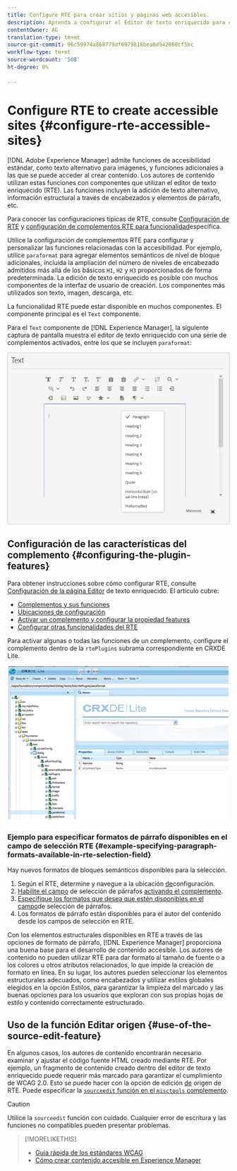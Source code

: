 ```yaml
---
title: Configure RTE para crear sitios y páginas web accesibles.
description: Aprenda a configurar el Editor de texto enriquecido para crear sitios accesibles en [!DNL Adobe Experience Manager].
contentOwner: AG
translation-type: tm+mt
source-git-commit: 96c59974a868779df6979818bea0d942060cf5bc
workflow-type: tm+mt
source-wordcount: '508'
ht-degree: 0%

---
```



# Configure RTE to create accessible sites {#configure-rte-accessible-sites}

[!DNL Adobe Experience Manager] admite funciones de accesibilidad estándar, como texto alternativo para imágenes, y funciones adicionales a las que se puede acceder al crear contenido. Los autores de contenido utilizan estas funciones con componentes que utilizan el editor de texto enriquecido (RTE). Las funciones incluyen la adición de texto alternativo, información estructural a través de encabezados y elementos de párrafo, etc.

Para conocer las configuraciones típicas de RTE, consulte [Configuración de RTE](rich-text-editor.md) y [configuración de complementos RTE para funcionalidad](configure-rich-text-editor-plug-ins.md)específica.

Utilice la configuración de complementos RTE para configurar y personalizar las funciones relacionadas con la accesibilidad. Por ejemplo, utilice `paraformat` para agregar elementos semánticos de nivel de bloque adicionales, incluida la ampliación del número de niveles de encabezado admitidos más allá de los básicos `H1`, `H2` y `H3` proporcionados de forma predeterminada. La edición de texto enriquecido es posible con muchos componentes de la interfaz de usuario de creación. Los componentes más utilizados son texto, imagen, descarga, etc.

La funcionalidad RTE puede estar disponible en muchos componentes. El componente principal es el `Text` componente.

Para el `Text` componente de [!DNL Experience Manager], la siguiente captura de pantalla muestra el editor de texto enriquecido con una serie de complementos activados, entre los que se incluyen `paraformat`:

![Componente Texto RTE en modo de pantalla completa](assets/rte-toolbar-full-screen-mode.png)

## Configuración de las características del complemento {#configuring-the-plugin-features}

Para obtener instrucciones sobre cómo configurar RTE, consulte [Configuración de la página Editor](rich-text-editor.md) de texto enriquecido. El artículo cubre:

* [Complementos y sus funciones](rich-text-editor.md#aboutplugins)
* [Ubicaciones de configuración](rich-text-editor.md#understand-the-configuration-paths-and-locations)
* [Activar un complemento y configurar la propiedad features](rich-text-editor.md#enable-rte-functionalities-by-activating-plug-ins)
* [Configurar otras funcionalidades del RTE](rich-text-editor.md#enable-rte-functionalities-by-activating-plug-ins)

Para activar algunas o todas las funciones de un complemento, configure el complemento dentro de la `rtePlugins` subrama correspondiente en CRXDE Lite.

![CRXDE Lite muestra un ejemplo de rtePlugin](assets/example-rteplugin-crxde-lite.png)

### Ejemplo para especificar formatos de párrafo disponibles en el campo de selección RTE {#example-specifying-paragraph-formats-available-in-rte-selection-field}

Hay nuevos formatos de bloques semánticos disponibles para la selección.

1. Según el RTE, determine y navegue a la ubicación [de](rich-text-editor.md#understand-the-configuration-paths-and-locations)configuración.
1. [Habilite el campo](rich-text-editor.md) de selección de párrafos [activando el complemento](rich-text-editor.md#enable-rte-functionalities-by-activating-plug-ins).
1. [Especifique los formatos que desea que estén disponibles en el campo](rich-text-editor.md)de selección de párrafos.
1. Los formatos de párrafo están disponibles para el autor del contenido desde los campos de selección en RTE.

Con los elementos estructurales disponibles en RTE a través de las opciones de formato de párrafo, [!DNL Experience Manager] proporciona una buena base para el desarrollo de contenido accesible. Los autores de contenido no pueden utilizar RTE para dar formato al tamaño de fuente o a los colores u otros atributos relacionados, lo que impide la creación de formato en línea. En su lugar, los autores pueden seleccionar los elementos estructurales adecuados, como encabezados y utilizar estilos globales elegidos en la opción Estilos, para garantizar la limpieza del marcado y las buenas opciones para los usuarios que exploran con sus propias hojas de estilo y contenido correctamente estructurado.

## Uso de la función Editar origen {#use-of-the-source-edit-feature}

En algunos casos, los autores de contenido encontrarán necesario examinar y ajustar el código fuente HTML creado mediante RTE. Por ejemplo, un fragmento de contenido creado dentro del editor de texto enriquecido puede requerir más marcado para garantizar el cumplimiento de WCAG 2.0. Esto se puede hacer con la opción de edición [de](rich-text-editor.md#aboutplugins) origen de RTE. Puede especificar la [`sourceedit` función en el `misctools` complemento](rich-text-editor.md#aboutplugins).

>[!CAUTION]
>
>Utilice la `sourceedit` función con cuidado. Cualquier error de escritura y las funciones no compatibles pueden presentar problemas.

<!--
TBD ENGREVIEW: Is this only applicable to Classic UI? 

## Adding Support for further HTML Elements and Attributes {#adding-support-for-additional-html-elements-and-attributes}

To further extend the accessibility features of [!DNL Experience Manager], it is possible to extend the existing components based on the RTE (such as the `Text` and `Table` components) with extra elements and attributes.

The following procedure illustrates how to extend the `Table` component with a `Caption` element that provides information about a data table to assistive technology users:

### Example: Add a caption to a table properties dialog {#example-adding-the-caption-to-the-table-properties-dialog}

In the constructor of the `TablePropertiesDialog`, add an extra text input field that is used for editing the caption. Set the `itemId` to `caption` (the DOM attribute’s name) to automatically handle its content.

In a `Table`, set the attribute to the DOM element or or remove it from the DOM element. The dialog in the `config` object passed the value. Set or remove the DOM attributes using the corresponding `CQ.form.rte.Common` methods (`com` is a shortcut for `CQ.form.rte.Common`). Using `CQ.form.rte.Common` methods avoids common pitfalls with browser implementations.

>[!NOTE]
>
>This procedure is only suitable for the classic UI.

### Step-by-step instructions {#step-by-step-instructions}

1. Start CRXDE Lite. For example: [http://localhost:4502/crx/de/](http://localhost:4502/crx/de/)

1. Copy `/libs/cq/ui/widgets/source/widgets/form/rte/commands/Table.js` to `/apps/cq/ui/widgets/source/widgets/form/rte/commands/Table.js`. Create intermediate folders if those do not exist.

1. Copy `/libs/cq/ui/widgets/source/widgets/form/rte/plugins/TablePropertiesDialog.js` to `/apps/cq/ui/widgets/source/widgets/form/rte/plugins/TablePropertiesDialog.js`.

1. Open `/apps/cq/ui/widgets/source/widgets/form/rte/plugins/TablePropertiesDialog.js` file to edit.

1. In the `constructor` method, before the mention of `var dialogRef = this;`, add the following code:

   ```javascript
   editItems.push({
       "itemId": "caption",
       "name": "caption",
       "xtype": "textfield",
       "fieldLabel": CQ.I18n.getMessage("Caption"),
       "value": (this.table && this.table.caption ? this.table.caption.textContent : "")
   });
   ```

1. Open `/apps/cq/ui/widgets/source/widgets/form/rte/commands/Table.js` file.

1. Add the following code at the end of the `transferConfigToTable` method:

   ```javascript
   /**
    * Adds Caption Element
   */
   var captionElement;
   if (dom.firstChild && dom.firstChild.tagName.toLowerCase() == "caption")
   {
      captionElement = dom.firstChild;
   }
   if (config.caption)
   {
       var captionTextNode = document.createTextNode(config.caption)
       if (captionElement)
       {
          dom.replaceNode(captionElement.firstChild,captionTextNode);
       } else
       {
           captionElement = document.createElement("caption");
           captionElement.appendChild(captionTextNode);
           if (dom.childNodes.length>0)
           {
              dom.insertBefore(captionElement, dom.firstChild);
           } else
           {
              dom.appendChild(captionElement);
           }
       }
   } else if (captionElement)
   {
     dom.removeChild(captionElement);
   }
   ```

1. To save your changes, click **[!UICONTROL Save All]**.

## Best practices and limitations {#best-practices-limitations-tips}

* A plain text field is not the only type of input allowed for the value of the caption element. You can use any ExtJS widget, that provides the caption’s value through its `getValue()` method.
* To add editing capabilities for more elements and attributes, ensure that:

  * The `itemId` property for each corresponding field is set to the name of the appropriate DOM attribute (`TablePropertiesDialog`).
  * The attribute is set and/or removed on the DOM element explicitly (`Table`).
-->

>[!MORELIKETHIS]
>
>* [Guía rápida de los estándares WCAG](/help/onboarding/accessibility/quick-guide-wcag.md)
>* [Cómo crear contenido accesible en Experience Manager](/help/sites-cloud/authoring/fundamentals/accessible-content.md)

